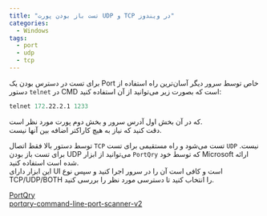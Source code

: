 ```yaml
---
title: "تست باز بودن پورت UDP و TCP در ویندوز"
categories:
  - Windows
tags:
  - port
  - udp
  - tcp
---
```


برای تست در دسترس بودن یک Port خاص توسط سرور دیگر آسان‌ترین راه استفاده از دستور `telnet` در CMD است که بصورت زیر می‌توانید از آن استفاده کنید:  

```s
telnet 172.22.2.1 1233
```

که در آن بخش اول آدرس سرور و بخش دوم پورت مورد نظر است.  
دقت کنید که نیاز به هیچ کاراکتر اضافه بین آنها نیست.  

توسط دستور بالا فقط اتصال `TCP` تست می‌شود و راه مستقیمی برای تست `UDP` نیست. برای تست باز بودن UDP می‌توانید از ابزار `PortQry` که توسط خود Microsoft ارائه شده است استفاده کنید.  
این ابزار دارای UI است و کافی است آن را در سرور اجرا کنید و سپس نوع TCP/UDP/BOTH را انتخاب کنید تا دسترسی مورد نظر را بررسی کنید.  

[PortQry](https://www.microsoft.com/en-us/download/details.aspx?id=17148)  
[portqry-command-line-port-scanner-v2](https://learn.microsoft.com/en-US/troubleshoot/windows-server/networking/portqry-command-line-port-scanner-v2)  
